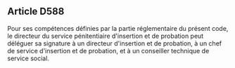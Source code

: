 Article D588
----
Pour ses compétences définies par la partie réglementaire du présent code, le
directeur du service pénitentiaire d'insertion et de probation peut déléguer sa
signature à un directeur d'insertion et de probation, à un chef de service
d'insertion et de probation, et à un conseiller technique de service social.
